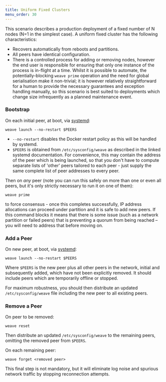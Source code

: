 ```yaml
---
title: Uniform Fixed Clusters
menu_order: 30
---
```


This scenario describes a production deployment of a fixed number of N
nodes (N=1 in the simplest case). A uniform fixed cluster has the
following characteristics:

* Recovers automatically from reboots and partitions.
* All peers have identical configuration.
* There is a controlled process for adding or removing nodes, however
  the end user is responsible for ensuring that only one instance of
  the process is in-flight at a time. Whilst it is possible to
  automate, the potentially-blocking `weave prime` operation and the
  need for global serialisation make it non-trivial; it is however
  relatively straightforward for a human to provide the necessary
  guarantees and exception handling manually, so this scenario is best
  suited to deployments which change size infrequently as a planned
  maintenance event.

### Bootstrap

On each initial peer, at boot, via
[systemd](/site/installing-weave/systemd.md):

    weave launch --no-restart $PEERS

* `--no-restart` disables the Docker restart policy as this will be
  handled by systemd.
* `$PEERS` is obtained from `/etc/sysconfig/weave` as described in the
  linked systemd documentation. For convenience, this may contain the
  address of the peer which is being launched, so that you don't have
  to compute separate lists of 'other' peers tailored to each peer -
  just supply the same complete list of peer addresses to every peer.

Then on _any_ peer (note you can run this safely on more than one or
even all peers, but it's only strictly necessary to run it on one of
them):

    weave prime

to force consensus - once this completes successfully, IP address
allocations can proceed under partition and it is safe to add new
peers. If this command blocks it means that there is some issue (such
as a network partition or failed peers) that is preventing a quorum
from being reached – you will need to address that before moving on.

### Add a Peer

On new peer, at boot, via
[systemd](/site/installing-weave/systemd.md):

    weave launch --no-restart $PEERS

Where `$PEERS` is the new peer plus all other peers in the network,
initial and subsequently added, which have not been explicitly
removed. It should include peers which are temporarily offline or
stopped.

For maximum robustness, you should then distribute an updated
`/etc/sysconfig/weave` file including the new peer to all existing
peers.

### Remove a Peer

On peer to be removed:

    weave reset

Then distribute an updated `/etc/sysconfig/weave` to the remaining
peers, omitting the removed peer from `$PEERS`.

On each remaining peer:

    weave forget <removed peer>

This final step is not mandatory, but it will eliminate log noise and
spurious network traffic by stopping reconnection attempts.
